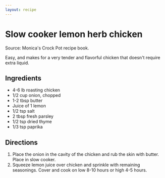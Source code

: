 ```yaml
---
layout: recipe
---
```

# Slow cooker lemon herb chicken

Source: Monica's Crock Pot recipe book.

Easy, and makes for a very tender and flavorful chicken that doesn't require extra liquid.

## Ingredients

- 4-6 lb roasting chicken
- 1/2 cup onion, chopped
- 1-2 tbsp butter
- Juice of 1 lemon
- 1/2 tsp salt
- 2 tbsp fresh parsley
- 1/2 tsp dried thyme
- 1/3 tsp paprika

## Directions

1. Place the onion in the cavity of the chicken and rub the skin with butter. Place in slow cooker.
2. Squeeze lemon juice over chicken and sprinkle with remaining seasonings. Cover and cook on low 8-10 hours or high 4-5 hours.
